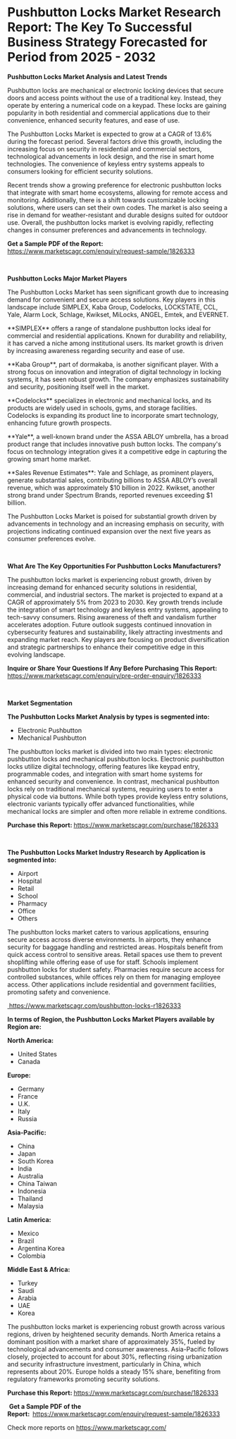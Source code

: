 <p><h1>Pushbutton Locks Market Research Report: The Key To Successful Business Strategy Forecasted for Period from 2025 - 2032</h1></p><p><strong>Pushbutton Locks Market Analysis and Latest Trends</strong></p>
<p><p>Pushbutton locks are mechanical or electronic locking devices that secure doors and access points without the use of a traditional key. Instead, they operate by entering a numerical code on a keypad. These locks are gaining popularity in both residential and commercial applications due to their convenience, enhanced security features, and ease of use.</p><p>The Pushbutton Locks Market is expected to grow at a CAGR of 13.6% during the forecast period. Several factors drive this growth, including the increasing focus on security in residential and commercial sectors, technological advancements in lock design, and the rise in smart home technologies. The convenience of keyless entry systems appeals to consumers looking for efficient security solutions.</p><p>Recent trends show a growing preference for electronic pushbutton locks that integrate with smart home ecosystems, allowing for remote access and monitoring. Additionally, there is a shift towards customizable locking solutions, where users can set their own codes. The market is also seeing a rise in demand for weather-resistant and durable designs suited for outdoor use. Overall, the pushbutton locks market is evolving rapidly, reflecting changes in consumer preferences and advancements in technology.</p></p>
<p><strong>Get a Sample PDF of the Report:&nbsp;</strong> <a href="https://www.marketscagr.com/enquiry/request-sample/1826333?utm_campaign=1944&utm_medium=2&utm_source=Github&utm_content=ia&utm_term=09042025&utm_id=pushbutton-locks">https://www.marketscagr.com/enquiry/request-sample/1826333</a></p>
<p>&nbsp;</p>
<p><strong>Pushbutton Locks Major Market Players</strong></p>
<p><p>The Pushbutton Locks Market has seen significant growth due to increasing demand for convenient and secure access solutions. Key players in this landscape include SIMPLEX, Kaba Group, Codelocks, LOCKSTATE, CCL, Yale, Alarm Lock, Schlage, Kwikset, MiLocks, ANGEL, Emtek, and EVERNET.</p><p>**SIMPLEX** offers a range of standalone pushbutton locks ideal for commercial and residential applications. Known for durability and reliability, it has carved a niche among institutional users. Its market growth is driven by increasing awareness regarding security and ease of use.</p><p>**Kaba Group**, part of dormakaba, is another significant player. With a strong focus on innovation and integration of digital technology in locking systems, it has seen robust growth. The company emphasizes sustainability and security, positioning itself well in the market.</p><p>**Codelocks** specializes in electronic and mechanical locks, and its products are widely used in schools, gyms, and storage facilities. Codelocks is expanding its product line to incorporate smart technology, enhancing future growth prospects.</p><p>**Yale**, a well-known brand under the ASSA ABLOY umbrella, has a broad product range that includes innovative push button locks. The company's focus on technology integration gives it a competitive edge in capturing the growing smart home market.</p><p>**Sales Revenue Estimates**: Yale and Schlage, as prominent players, generate substantial sales, contributing billions to ASSA ABLOY’s overall revenue, which was approximately $10 billion in 2022. Kwikset, another strong brand under Spectrum Brands, reported revenues exceeding $1 billion.</p><p>The Pushbutton Locks Market is poised for substantial growth driven by advancements in technology and an increasing emphasis on security, with projections indicating continued expansion over the next five years as consumer preferences evolve.</p></p>
<p>&nbsp;</p>
<p><strong>What Are The Key Opportunities For Pushbutton Locks Manufacturers?</strong></p>
<p><p>The pushbutton locks market is experiencing robust growth, driven by increasing demand for enhanced security solutions in residential, commercial, and industrial sectors. The market is projected to expand at a CAGR of approximately 5% from 2023 to 2030. Key growth trends include the integration of smart technology and keyless entry systems, appealing to tech-savvy consumers. Rising awareness of theft and vandalism further accelerates adoption. Future outlook suggests continued innovation in cybersecurity features and sustainability, likely attracting investments and expanding market reach. Key players are focusing on product diversification and strategic partnerships to enhance their competitive edge in this evolving landscape.</p></p>
<p><strong>Inquire or Share Your Questions If Any Before Purchasing This Report:</strong> <a href="https://www.marketscagr.com/enquiry/pre-order-enquiry/1826333?utm_campaign=1944&utm_medium=2&utm_source=Github&utm_content=ia&utm_term=09042025&utm_id=pushbutton-locks">https://www.marketscagr.com/enquiry/pre-order-enquiry/1826333</a></p>
<p>&nbsp;</p>
<p><strong>Market Segmentation</strong></p>
<p><strong>The Pushbutton Locks Market Analysis by types is segmented into:</strong></p>
<p><ul><li>Electronic Pushbutton</li><li>Mechanical Pushbutton</li></ul></p>
<p><p>The pushbutton locks market is divided into two main types: electronic pushbutton locks and mechanical pushbutton locks. Electronic pushbutton locks utilize digital technology, offering features like keypad entry, programmable codes, and integration with smart home systems for enhanced security and convenience. In contrast, mechanical pushbutton locks rely on traditional mechanical systems, requiring users to enter a physical code via buttons. While both types provide keyless entry solutions, electronic variants typically offer advanced functionalities, while mechanical locks are simpler and often more reliable in extreme conditions.</p></p>
<p><strong>Purchase this Report:&nbsp;</strong><a href="https://www.marketscagr.com/purchase/1826333?utm_campaign=1944&utm_medium=2&utm_source=Github&utm_content=ia&utm_term=09042025&utm_id=pushbutton-locks">https://www.marketscagr.com/purchase/1826333</a></p>
<p>&nbsp;</p>
<p><strong>The Pushbutton Locks Market Industry Research by Application is segmented into:</strong></p>
<p><ul><li>Airport</li><li>Hospital</li><li>Retail</li><li>School</li><li>Pharmacy</li><li>Office</li><li>Others</li></ul></p>
<p><p>The pushbutton locks market caters to various applications, ensuring secure access across diverse environments. In airports, they enhance security for baggage handling and restricted areas. Hospitals benefit from quick access control to sensitive areas. Retail spaces use them to prevent shoplifting while offering ease of use for staff. Schools implement pushbutton locks for student safety. Pharmacies require secure access for controlled substances, while offices rely on them for managing employee access. Other applications include residential and government facilities, promoting safety and convenience.</p></p>
<p><a href="https://www.marketscagr.com/pushbutton-locks-r1826333?utm_campaign=1944&utm_medium=2&utm_source=Github&utm_content=ia&utm_term=09042025&utm_id=pushbutton-locks">&nbsp;https://www.marketscagr.com/pushbutton-locks-r1826333</a></p>
<p><strong>In terms of Region, the Pushbutton Locks Market Players available by Region are:</strong></p>
<p>
    <p> <strong> North America: </strong>
        <ul>
            <li>United States</li>
            <li>Canada</li>
        </ul>
        </p> 
    <p> <strong> Europe: </strong>
        <ul>
            <li>Germany</li>
            <li>France</li>
            <li>U.K.</li>
            <li>Italy</li>
            <li>Russia</li>
        </ul>
        </p> 
    <p> <strong> Asia-Pacific: </strong>
        <ul>
            <li>China</li>
            <li>Japan</li>
            <li>South Korea</li>
            <li>India</li>
            <li>Australia</li>
            <li>China Taiwan</li>
            <li>Indonesia</li>
            <li>Thailand</li>
            <li>Malaysia</li>
        </ul>
        </p> 
    <p> <strong> Latin America: </strong>
        <ul>
            <li>Mexico</li>
            <li>Brazil</li>
            <li>Argentina Korea</li>
            <li>Colombia</li>
        </ul>
        </p> 
    <p> <strong> Middle East & Africa: </strong>
        <ul>
            <li>Turkey</li>
            <li>Saudi</li>
            <li>Arabia</li>
            <li>UAE</li>
            <li>Korea</li>
        </ul>
    </p>
    </p>
<p><p>The pushbutton locks market is experiencing robust growth across various regions, driven by heightened security demands. North America retains a dominant position with a market share of approximately 35%, fueled by technological advancements and consumer awareness. Asia-Pacific follows closely, projected to account for about 30%, reflecting rising urbanization and security infrastructure investment, particularly in China, which represents about 20%. Europe holds a steady 15% share, benefiting from regulatory frameworks promoting security solutions.</p></p>
<p><strong>Purchase this Report: </strong><a href="https://www.marketscagr.com/purchase/1826333?utm_campaign=1944&utm_medium=2&utm_source=Github&utm_content=ia&utm_term=09042025&utm_id=pushbutton-locks">https://www.marketscagr.com/purchase/1826333</a></p>
<p>&nbsp;<strong>Get a Sample PDF of the Report:&nbsp;&nbsp;</strong><a href="https://www.marketscagr.com/enquiry/request-sample/1826333?utm_campaign=1944&utm_medium=2&utm_source=Github&utm_content=ia&utm_term=09042025&utm_id=pushbutton-locks">https://www.marketscagr.com/enquiry/request-sample/1826333</a></p>
<p><strong></strong></p>
<p>Check more reports on <a href="https://www.marketscagr.com/?utm_campaign=1944&utm_medium=2&utm_source=Github&utm_content=ia&utm_term=09042025&utm_id=pushbutton-locks">https://www.marketscagr.com/</a></p>